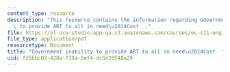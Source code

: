 ```yaml
---
content_type: resource
description: "This resource contains the information regarding Government inability\
  \ to provide ART to all in need\u2014Cost  ."
file: https://ol-ocw-studio-app-qa.s3.amazonaws.com/courses/ec-s11-engineering-capacity-in-community-based-healthcare-fall-2005/f256bc03428a739a5ef4dc5b20548a29_MITEC_S11F05_hw2_a.pdf
file_type: application/pdf
resourcetype: Document
title: "Government inability to provide ART to all in need\u2014Cost  "
uid: f256bc03-428a-739a-5ef4-dc5b20548a29
---
```

